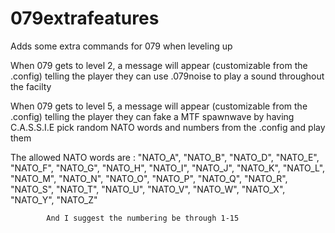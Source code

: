 # 079extrafeatures
Adds some extra commands for 079 when leveling up


When 079 gets to level 2, a message will appear (customizable from the .config) telling the player they can use .079noise to play a sound throughout the facilty

When 079 gets to level 5, a message will appear (customizable from the .config) telling the player they can fake a MTF spawnwave by having C.A.S.S.I.E pick random NATO words 
and numbers from the .config and play them

The allowed NATO words are : 
            "NATO_A",
            "NATO_B",
            "NATO_D",
            "NATO_E",
            "NATO_F",
            "NATO_G",
            "NATO_H",
            "NATO_I",
            "NATO_J",
            "NATO_K",
            "NATO_L",
            "NATO_M",
            "NATO_N",
            "NATO_O",
            "NATO_P",
            "NATO_Q",
            "NATO_R",
            "NATO_S",
            "NATO_T",
            "NATO_U",
            "NATO_V",
            "NATO_W",
            "NATO_X",
            "NATO_Y",
            "NATO_Z"
            
            And I suggest the numbering be through 1-15
